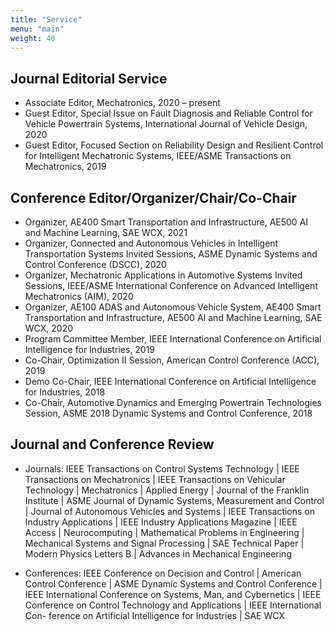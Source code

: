 ```yaml
---
title: "Service"
menu: "main"
weight: 40
---
```


## Journal Editorial Service
* Associate Editor, Mechatronics, 2020 – present
* Guest Editor, Special Issue on Fault Diagnosis and Reliable Control for Vehicle Powertrain Systems,
International Journal of Vehicle Design, 2020
* Guest Editor, Focused Section on Reliability Design and Resilient Control for Intelligent Mechatronic Systems, IEEE/ASME Transactions on Mechatronics, 2019

## Conference Editor/Organizer/Chair/Co-Chair
* Organizer, AE400 Smart Transportation and Infrastructure, AE500 AI and Machine Learning, SAE WCX, 2021
* Organizer, Connected and Autonomous Vehicles in Intelligent Transportation Systems Invited Sessions, ASME Dynamic Systems and Control Conference (DSCC), 2020
* Organizer, Mechatronic Applications in Automotive Systems Invited Sessions, IEEE/ASME International Conference on Advanced Intelligent Mechatronics (AIM), 2020
* Organizer, AE100 ADAS and Autonomous Vehicle System, AE400 Smart Transportation and Infrastructure, AE500 AI and Machine Learning, SAE WCX, 2020
* Program Committee Member, IEEE International Conference on Artificial Intelligence for Industries, 2019
* Co-Chair, Optimization II Session, American Control Conference (ACC), 2019
* Demo Co-Chair, IEEE International Conference on Artificial Intelligence for Industries, 2018
* Co-Chair, Automotive Dynamics and Emerging Powertrain Technologies Session, ASME 2018 Dynamic Systems and Control Conference, 2018

## Journal and Conference Review
*  Journals: IEEE Transactions on Control Systems Technology | IEEE Transactions on Mechatronics | IEEE Transactions on Vehicular Technology | Mechatronics | Applied Energy | Journal of the Franklin Institute | ASME Journal of Dynamic Systems, Measurement and Control | Journal of Autonomous Vehicles and Systems | IEEE Transactions on Industry Applications | IEEE Industry Applications Magazine | IEEE Access | Neurocomputing | Mathematical Problems in Engineering | Mechanical Systems and Signal Processing | SAE Technical Paper | Modern Physics Letters B | Advances in Mechanical Engineering

* Conferences: IEEE Conference on Decision and Control | American Control Conference | ASME Dynamic Systems and Control Conference | IEEE International Conference on Systems, Man, and Cybernetics | IEEE Conference on Control Technology and Applications | IEEE International Con- ference on Artificial Intelligence for Industries | SAE WCX

